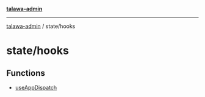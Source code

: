 [**talawa-admin**](../../README.md)

***

[talawa-admin](../../README.md) / state/hooks

# state/hooks

## Functions

- [useAppDispatch](functions/useAppDispatch.md)
